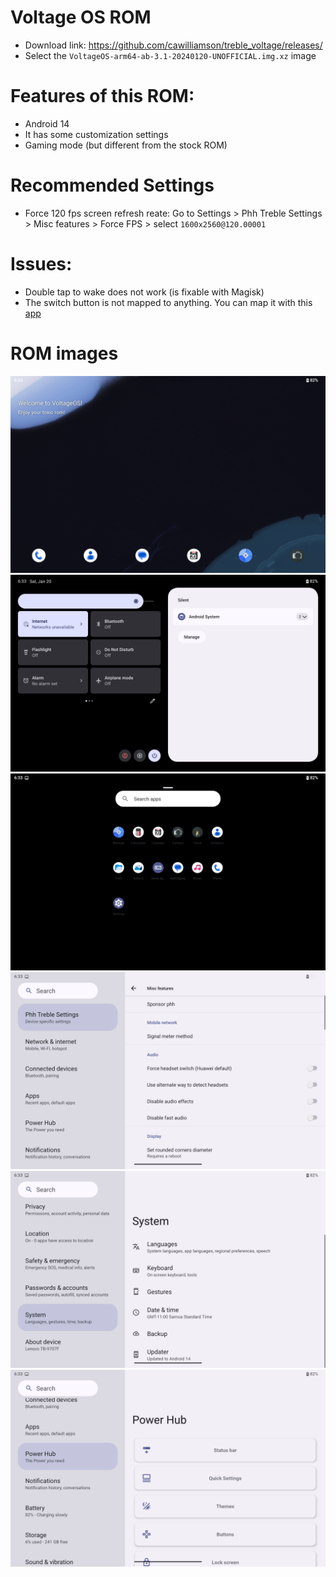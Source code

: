 # Voltage OS ROM

* Download link: https://github.com/cawilliamson/treble_voltage/releases/
* Select the `VoltageOS-arm64-ab-3.1-20240120-UNOFFICIAL.img.xz` image

# Features of this ROM: 
* Android 14
* It has some customization settings
* Gaming mode (but different from the stock ROM)

# Recommended Settings
* Force 120 fps screen refresh reate: Go to Settings > Phh Treble Settings > Misc features > Force FPS > select `1600x2560@120.00001`

# Issues: 
* Double tap to wake does not work (is fixable with Magisk)
* The switch button is not mapped to anything. You can map it with this [app](https://play.google.com/store/apps/details?id=io.github.sds100.keymapper&hl=es&gl=US)

# ROM images
![](/images/voltageos/1.png)
![](/images/voltageos/2.png)
![](/images/voltageos/3.png)
![](/images/voltageos/4.png)
![](/images/voltageos/5.png)
![](/images/voltageos/6.png)
